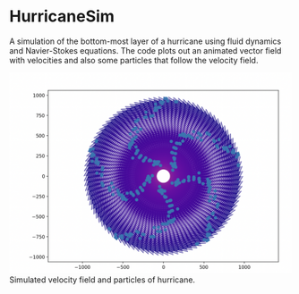 # HurricaneSim

A simulation of the bottom-most layer of a hurricane using fluid dynamics and Navier-Stokes equations. The code plots out an animated vector field with velocities and also some particles that follow the velocity field.

![Image of animated velocity field and particles.](Simulation.png "Simulated velocity field and particles of hurricane")
Simulated velocity field and particles of hurricane.
